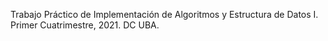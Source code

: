 Trabajo Práctico de Implementación de Algoritmos y Estructura de Datos I. Primer Cuatrimestre, 2021. DC UBA.
